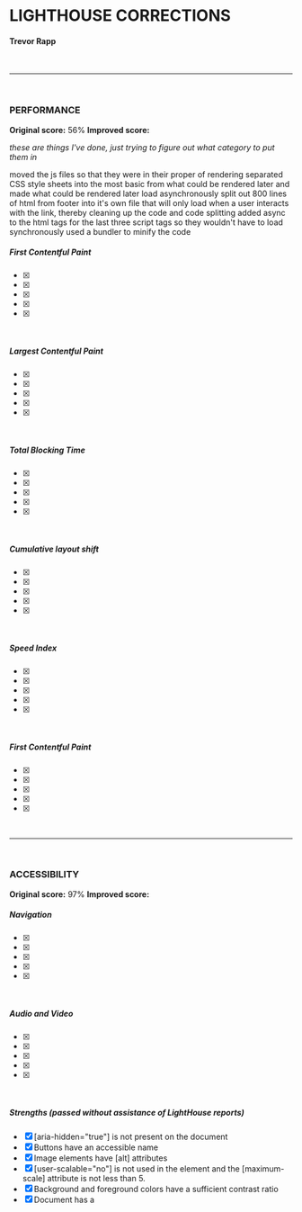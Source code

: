 # LIGHTHOUSE CORRECTIONS 

#### Trevor Rapp

<br/>

---

<br/>

### PERFORMANCE

**Original score:** 56%
**Improved score:**

*these are things I've done, just trying to figure out what category to put them in*

moved the js files so that they were in their proper of rendering
separated CSS style sheets into the most basic from what could be rendered later and made what could be rendered later load asynchronously
split out 800 lines of html from footer into it's own file that will only load when a user interacts with the link, thereby cleaning up the code and code splitting
added async to the html tags for the last three script tags so they wouldn't have to load synchronously
used a bundler to minify the code

##### First Contentful Paint

- [X] 
- [X] 
- [X] 
- [X] 
- [X] 

<br/>

##### Largest Contentful Paint

- [X] 
- [X] 
- [X] 
- [X] 
- [X] 

<br/>

##### Total Blocking Time

- [X] 
- [X] 
- [X] 
- [X] 
- [X] 

<br/>

##### Cumulative layout shift

- [X] 
- [X] 
- [X] 
- [X] 
- [X] 

<br/>

##### Speed Index

- [X] 
- [X] 
- [X] 
- [X] 
- [X] 

<br/>

##### First Contentful Paint

- [X] 
- [X] 
- [X] 
- [X] 
- [X] 

<br/>

---

<br/>

### ACCESSIBILITY

**Original score:** 97%
**Improved score:**

##### Navigation

- [X] 
- [X] 
- [X] 
- [X] 
- [X] 

<br/>

##### Audio and Video

- [X] 
- [X] 
- [X] 
- [X] 
- [X] 

<br/>

##### Strengths (passed without assistance of LightHouse reports)

- [X] [aria-hidden="true"] is not present on the document <body>
- [X] Buttons have an accessible name
- [X] Image elements have [alt] attributes
- [X] [user-scalable="no"] is not used in the <meta name="viewport"> element and the [maximum-scale] attribute is not less than 5.
- [X] Background and foreground colors have a sufficient contrast ratio
- [X] Document has a <title> element
- [X] [id] attributes on active, focusable elements are unique
- [X] <html> element has a [lang] attribute
- [X] <html> element has a valid value for its [lang] attribute
- [X] Links have a discernible name
- [X] Lists contain only <li> elements and script supporting elements (<script> and <template>).
- [X] List items (<li>) are contained within <ul>, <ol> or <menu> parent elements
- [X] Image elements do not have [alt] attributes that are redundant text.

<br/>

---

<br/>

### BEST PRACTICES

**Original score:** 95%
**Improved score:** 

##### General

- [X] 
- [X] 
- [X] 
- [X] 
- [X] 

<br/>

##### Trust and Safety

- [X] 
- [X] 
- [X] 
- [X] 
- [X] 

<br/>

##### Strengths (passed without assistance of LightHouse reports)

- [X] Uses HTTPS
- [X] Avoids deprecated APIs
- [X] Allows users to paste into input fields
- [X] Avoids requesting the geolocation permission on page load
- [X] Avoids requesting the notification permission on page load
- [X] Displays images with correct aspect ratio
- [X] Serves images with appropriate resolution
- [X] Page has the HTML doctype
- [X] Properly defines charset
- [X] Avoids unload event listeners
- [X] No issues in the Issues panel in Chrome Devtools
- [X] Page has valid source maps

##### Not Applicable

- [X] Fonts with font-display: optional are preloaded
- [X] Detected JavaScript libraries

<br/>

---

<br/>

### SEO

**Original score:** 83%
**Improved score:** 100%

##### Content Best Practices

- [X] fixed <a> tags so that they had proper descriptions of what they were linking to.
- [X] added a <meta> description tag with a proper call to action and description of the game.

<br/>

##### Strengths (passed without assistance of LightHouse reports)

- [X] Has a <meta name="viewport"> tag with width or initial-scale
- [X] Document has a <title> element
- [X] Page has successful HTTP status code
- [X] Links are crawlable
- [X] Page isn’t blocked from indexing
- [X] Image elements have [alt] attributes
- [X] Document has a valid hreflang
- [X] Document uses legible font sizes 100% legible text
- [X] Document avoids plugins
- [X] Tap targets are sized appropriately 100% appropriately sized tap targets

<br/>

##### Not Applicable

- [X] robots.txt is valid
- [X] Document has a valid rel=canonical

<br/>

##### Cumulative layout shift

- [X] 
- [X] 
- [X] 
- [X] 
- [X] 

<br/>

##### Speed Index

- [X] 
- [X] 
- [X] 
- [X] 
- [X] 

<br/>

##### First Contentful Paint

- [X] 
- [X] 
- [X] 
- [X] 
- [X] 

<br/>